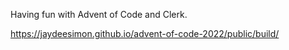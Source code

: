 Having fun with Advent of Code and Clerk.

https://jaydeesimon.github.io/advent-of-code-2022/public/build/